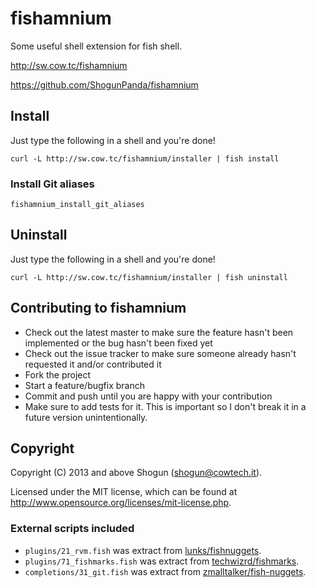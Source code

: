 # fishamnium

Some useful shell extension for fish shell.

http://sw.cow.tc/fishamnium

https://github.com/ShogunPanda/fishamnium

## Install

Just type the following in a shell and you're done!

`curl -L http://sw.cow.tc/fishamnium/installer | fish install`

### Install Git aliases

`fishamnium_install_git_aliases`

## Uninstall

Just type the following in a shell and you're done!

`curl -L http://sw.cow.tc/fishamnium/installer | fish uninstall`

## Contributing to fishamnium
 
* Check out the latest master to make sure the feature hasn't been implemented or the bug hasn't been fixed yet
* Check out the issue tracker to make sure someone already hasn't requested it and/or contributed it
* Fork the project
* Start a feature/bugfix branch
* Commit and push until you are happy with your contribution
* Make sure to add tests for it. This is important so I don't break it in a future version unintentionally.

## Copyright

Copyright (C) 2013 and above Shogun (shogun@cowtech.it).

Licensed under the MIT license, which can be found at http://www.opensource.org/licenses/mit-license.php.

### External scripts included

* `plugins/21_rvm.fish` was extract from [lunks/fishnuggets](https://www.github.com/zmalltalker/lunks-nuggets).
* `plugins/71_fishmarks.fish` was extract from [techwizrd/fishmarks](https://www.github.com/zmalltalker/techwizrd/fishmarks).
* `completions/31_git.fish` was extract from [zmalltalker/fish-nuggets](https://www.github.com/zmalltalker/fish-nuggets).